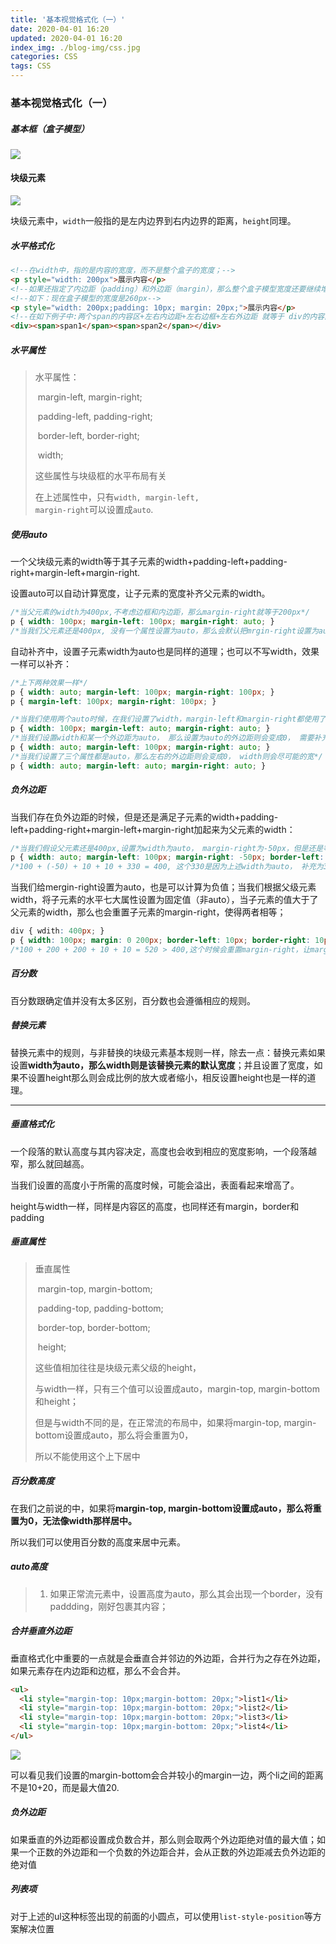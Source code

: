 ```yaml
---
title: '基本视觉格式化（一）'
date: 2020-04-01 16:20
updated: 2020-04-01 16:20
index_img: ./blog-img/css.jpg
categories: CSS
tags: CSS
---
```


### 基本视觉格式化（一）

##### 基本框（盒子模型）

![](https://moki-blog.oss-cn-chengdu.aliyuncs.com/blogImg/boxImg.png)

#### 块级元素

![](https://moki-blog.oss-cn-chengdu.aliyuncs.com/blogImg/blockImg.png)

<p>块级元素中，<code>width</code>一般指的是左内边界到右内边界的距离，<code>height</code>同理。</p>

##### 水平格式化

```html
<!--在width中，指的是内容的宽度，而不是整个盒子的宽度；-->
<p style="width: 200px">展示内容</p>
<!--如果还指定了内边距（padding）和外边距（margin），那么整个盒子模型宽度还要继续增加-->
<!--如下：现在盒子模型的宽度是260px-->
<p style="width: 200px;padding: 10px; margin: 20px;">展示内容</p>
<!--在如下例子中:两个span的内容区+左右内边距+左右边框+左右外边距 就等于 div的内容区（content）的宽度-->
<div><span>span1</span><span>span2</span></div>
```

##### 水平属性

>水平属性：
>
>​	margin-left, margin-right;
>
>​	padding-left, padding-right;
>
>​	border-left, border-right;
>
>​	width;
>
>这些属性与块级框的水平布局有关
>
>在上述属性中，只有<code>width, margin-left, margin-right</code>可以设置成<code>auto</code>.	

##### 使用auto

<p>一个父块级元素的width等于其子元素的width+padding-left+padding-right+margin-left+margin-right.</p>

<p>设置auto可以自动计算宽度，让子元素的宽度补齐父元素的width。</p>

```css
/*当父元素的width为400px,不考虑边框和内边距，那么margin-right就等于200px*/
p { width: 100px; margin-left: 100px; margin-right: auto; }
/*当我们父元素还是400px, 没有一个属性设置为auto，那么会默认把mrgin-right设置为auto，由margin-right来填补宽度*/
```

<p>自动补齐中，设置子元素width为auto也是同样的道理；也可以不写width，效果一样可以补齐：</p>

```css
/*上下两种效果一样*/
p { width: auto; margin-left: 100px; margin-right: 100px; }
p { margin-left: 100px; margin-right: 100px; }

```

```css
/*当我们使用两个auto时候，在我们设置了width，margin-left和margin-right都使用了auto，那么将会让元素左右的外边距一样，则会让元素水平居中；*/
p { width: 100px; margin-left: auto; margin-right: auto; }
/*当我们设置width和某一个外边距为auto， 那么设置为auto的外边距则会变成0， 需要补充的部分由width补充*/
p { width: auto; margin-left: 100px; margin-right: auto; }
/*当我们设置了三个属性都是auto，那么左右的外边距则会变成0， width则会尽可能的宽*/
p { width: auto; margin-left: auto; margin-right: auto; }
```

##### 负外边距

<p>当我们存在负外边距的时候，但是还是满足子元素的width+padding-left+padding-right+margin-left+margin-right加起来为父元素的width：</p>

```css
/*当我们假设父元素还是400px,设置为width为auto， margin-right为-50px，但是还是等于父元素width400px*/
p { width: auto; margin-left: 100px; margin-right: -50px; border-left: 10px; border-right: 10px; }
/*100 + (-50) + 10 + 10 + 330 = 400, 这个330是因为上述width为auto， 补充为330*/
```

<p>当我们给mergin-right设置为auto，也是可以计算为负值；当我们根据父级元素width，将子元素的水平七大属性设置为固定值（非auto），当子元素的值大于了父元素的width，那么也会重置子元素的margin-right，使得两者相等；</p>

```css
div { wdith: 400px; }
p { width: 100px; margin: 0 200px; border-left: 10px; border-right: 10px; }
/*100 + 200 + 200 + 10 + 10 = 520 > 400,这个时候会重置margin-right，让margin-right变成-20px,这样才能重置跟父元素一样的*/
```

##### 百分数

<p>百分数跟确定值并没有太多区别，百分数也会遵循相应的规则。</p>

##### 替换元素

<p>替换元素中的规则，与非替换的块级元素基本规则一样，除去一点：替换元素如果设置<strong>width为auto，那么width则是该替换元素的默认宽度</strong>；并且设置了宽度，如果不设置height那么则会成比例的放大或者缩小，相反设置height也是一样的道理。</p>

<hr/>

##### 垂直格式化

<p>一个段落的默认高度与其内容决定，高度也会收到相应的宽度影响，一个段落越窄，那么就回越高。</p>

<p>当我们设置的高度小于所需的高度时候，可能会溢出，表面看起来增高了。</p>

<p>height与width一样，同样是内容区的高度，也同样还有margin，border和padding</p>

##### 垂直属性

>垂直属性
>
>​	margin-top, margin-bottom;
>
>​	padding-top, padding-bottom;
>
>​	border-top, border-bottom;
>
>​	height;
>
>这些值相加往往是块级元素父级的height，
>
>与width一样，只有三个值可以设置成auto，margin-top, margin-bottom和height；
>
>但是与width不同的是，在正常流的布局中，如果将margin-top, margin-bottom设置成auto，那么将会重置为0，
>
>所以不能使用这个上下居中

##### 百分数高度

<p>在我们之前说的中，如果将<strong>margin-top, margin-bottom设置成auto，那么将重置为0，无法像width那样居中。</strong></p>

<p>所以我们可以使用百分数的高度来居中元素。</p>

##### auto高度

>1. 如果正常流元素中，设置高度为auto，那么其会出现一个border，没有paddding，刚好包裹其内容；

##### 合并垂直外边距

<p>垂直格式化中重要的一点就是会垂直合并邻边的外边距，合并行为之存在外边距，如果元素存在内边距和边框，那么不会合并。</p>

```html
<ul>
  <li style="margin-top: 10px;margin-bottom: 20px;">list1</li>
  <li style="margin-top: 10px;margin-bottom: 20px;">list2</li>
  <li style="margin-top: 10px;margin-bottom: 20px;">list3</li>
  <li style="margin-top: 10px;margin-bottom: 20px;">list4</li>
</ul>
```

![](https://moki-blog.oss-cn-chengdu.aliyuncs.com/blogImg/mergeMarigin.png)

<p>可以看见我们设置的margin-bottom会合并较小的margin一边，两个li之间的距离不是10+20，而是最大值20.</p>

##### 负外边距

<p>如果垂直的外边距都设置成负数合并，那么则会取两个外边距绝对值的最大值；如果一个正数的外边距和一个负数的外边距合并，会从正数的外边距减去负外边距的绝对值</p>

##### 列表项

<p>对于上述的ul这种标签出现的前面的小圆点，可以使用<code>list-style-position</code>等方案解决位置</p>